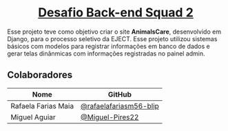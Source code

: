 <h1 align="center">
  <a href="https://github.com/rafaelafariasm56-blip/BACK-END_SQUAD_2" target="_blank">Desafio Back-end Squad 2</a>
</h1>

Esse projeto teve como objetivo criar o site **AnimalsCare**, desenvolvido em Django, para o processo seletivo da EJECT. Esse projeto utilizou sistemas básicos com modelos para registrar informações em banco de dados e gerar telas dinânmicas com informações registradas no painel admin. 

## Colaboradores

| Nome | GitHub |
|------|--------|
| Rafaela Farias Maia | [@rafaelafariasm56-blip](https://github.com/rafaelafariasm56-blip) |
| Miguel Aguiar | [@Miguel-Pires22](https://github.com/Miguel-Pires22) |

